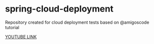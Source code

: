 
# spring-cloud-deployment

Repository created for cloud deployment tests based on @amigoscode tutorial

[YOUTUBE LINK](https://www.youtube.com/watch?v=p485kUNpPvE&list=PLwvrYc43l1Mwqpf9i-1B1gXfMeHOm6DeY)
